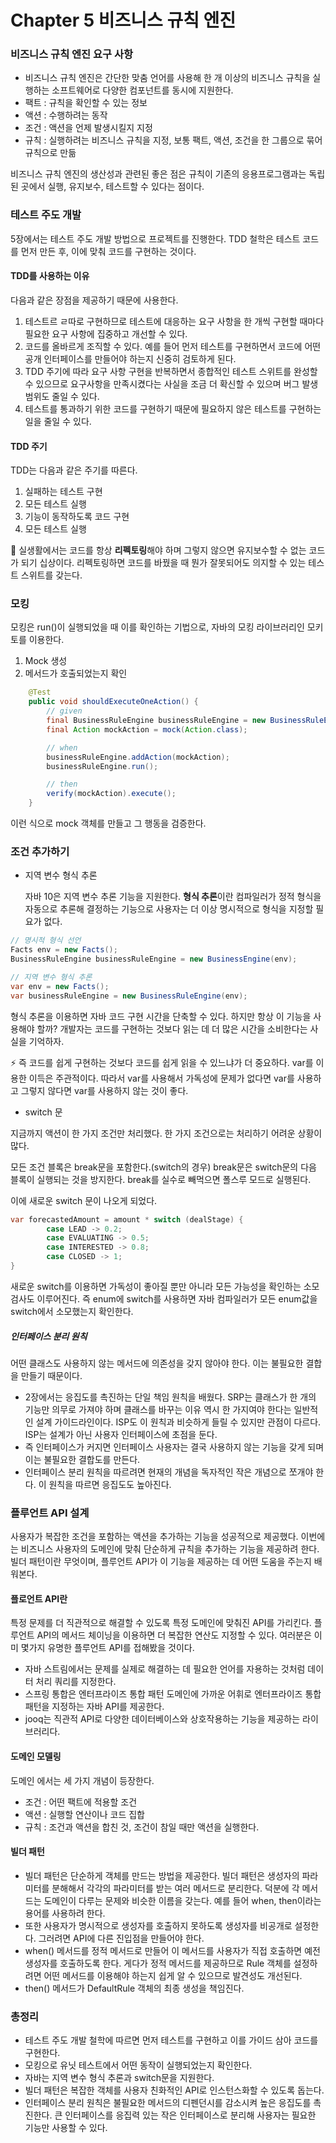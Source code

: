 # Chapter 5 비즈니스 규칙 엔진



### 비즈니스 규칙 엔진 요구 사항

- 비즈니스 규칙 엔진은 간단한 맞춤 언어를 사용해 한 개 이상의 비즈니스 규칙을 실행하는 소프트웨어로 다양한 컴포넌트를 동시에 지원한다.
- 팩트 : 규칙을 확인할 수 있는 정보
- 액션 : 수행하려는 동작
- 조건 : 액션을 언제 발생시킬지 지정
- 규칙 : 실행하려는 비즈니스 규칙을 지정, 보통 팩트, 액션, 조건을 한 그룹으로 묶어 규칙으로 만듦



비즈니스 규칙 엔진의 생산성과 관련된 좋은 점은 규칙이 기존의 응용프로그램과는 독립된 곳에서 실행, 유지보수, 테스트할 수 있다는 점이다.



### 테스트 주도 개발

5장에서는 테스트 주도 개발 방법으로 프로젝트를 진행한다. TDD 철학은 테스트 코드를 먼저 만든 후, 이에 맞춰 코드를 구현하는 것이다.



#### TDD를 사용하는 이유

다음과 같은 장점을 제공하기 때문에 사용한다.

1. 테스트르 ㄹ따로 구현하므로 테스트에 대응하는 요구 사항을 한 개씩 구현할 때마다 필요한 요구 사항에 집중하고 개선할 수 있다.
2. 코드를 올바르게 조직할 수 있다. 예를 들어 먼저 테스트를 구현하면서 코드에 어떤 공개 인터페이스를 만들어야 하는지 신중히 검토하게 된다.
3. TDD 주기에 따라 요구 사항 구현을 반복하면서 종합적인 테스트 스위트를 완성할 수 있으므로 요구사항을 만족시켰다는 사실을 조금 더 확신할 수 있으며 버그 발생 범위도 줄일 수 있다.
4. 테스트를 통과하기 위한 코드를 구현하기 때문에 필요하지 않은 테스트를 구현하는 일을 줄일 수 있다.



#### TDD 주기

TDD는 다음과 같은 주기를 따른다.

1. 실패하는 테스트 구현
2. 모든 테스트 실행
3. 기능이 동작하도록 코드 구현
4. 모든 테스트 실행



🚩 실생활에서는 코드를 항상 **리펙토링**해야 하며 그렇지 않으면 유지보수할 수 없는 코드가 되기 십상이다. 리펙토링하면 코드를 바꿨을 때 뭔가 잘못되어도 의지할 수 있는 테스트 스위트를 갖는다.





### 모킹

모킹은 run()이 실행되었을 때 이를 확인하는 기법으로, 자바의 모킹 라이브러리인 모키토를 이용한다.

1. Mock 생성
2. 메서드가 호출되었는지 확인



```java
	@Test
    public void shouldExecuteOneAction() {
        // given
        final BusinessRuleEngine businessRuleEngine = new BusinessRuleEngine();
        final Action mockAction = mock(Action.class);

        // when
        businessRuleEngine.addAction(mockAction);
        businessRuleEngine.run();

        // then
        verify(mockAction).execute();
    }
```

이런 식으로 mock 객체를 만들고 그 행동을 검증한다.



### 조건 추가하기



- 지역 변수 형식 추론

  자바 10은 지역 변수 추론 기능을 지원한다. **형식 추론**이란 컴파일러가 정적 형식을 자동으로 추론해 결정하는 기능으로 사용자는 더 이상 명시적으로 형식을 지정할 필요가 없다.



```java
// 명시적 형식 선언
Facts env = new Facts();
BusinessRuleEngine businessRuleEngine = new BusinessEngine(env);

// 지역 변수 형식 추론
var env = new Facts();
var businessRuleEngine = new BusinessRuleEngine(env);
```

형식 추론을 이용하면 자바 코드 구현 시간을 단축할 수 있다. 하지만 항상 이 기능을 사용해야 할까? 개발자는 코드를 구현하는 것보다 읽는 데 더 많은 시간을 소비한다는 사실을 기억하자.

⚡ 즉 코드를 쉽게 구현하는 것보다 코드를 쉽게 읽을 수 있느냐가 더 중요하다. var를 이용한 이득은 주관적이다. 따라서 var를 사용해서 가독성에 문제가 없다면 var를 사용하고 그렇지 않다면 var를 사용하지 않는 것이 좋다.



- switch 문

지금까지 액션이 한 가지 조건만 처리했다. 한 가지 조건으로는 처리하기 어려운 상황이 많다.

모든 조건 블록은 break문을 포함한다.(switch의 경우) break문은 switch문의 다음 블록이 실행되는 것을 방지한다. break를 실수로 빼먹으면 폴스루 모드로 실행된다.

이에 새로운 switch 문이 나오게 되었다.

```java
var forecastedAmount = amount * switch (dealStage) {
        case LEAD -> 0.2;
        case EVALUATING -> 0.5;
        case INTERESTED -> 0.8;
        case CLOSED -> 1;
}
```

새로운 switch를 이용하면 가독성이 좋아질 뿐만 아니라 모든 가능성을 확인하는 소모 검사도 이루어진다. 즉 enum에 switch를 사용하면 자바 컴파일러가 모든 enum값을 switch에서 소모했는지 확인한다.



##### 인터페이스 분리 원칙

어떤 클래스도 사용하지 않는 메서드에 의존성을 갖지 않아야 한다. 이는 불필요한 결합을 만들기 때문이다.

- 2장에서는 응집도를 촉진하는 단일 책임 원칙을 배웠다. SRP는 클래스가 한 개의 기능만 의무로 가져야 하며 클래스를 바꾸는 이유 역시 한 가지여야 한다는 일반적인 설계 가이드라인이다. ISP도 이 원칙과 비슷하게 들릴 수 있지만 관점이 다르다. ISP는 설계가 아닌 사용자 인터페이스에 초점을 둔다.
- 즉 인터페이스가 커지면 인터페이스 사용자는 결국 사용하지 않는 기능을 갖게 되며 이는 불필요한 결합도를 만든다.
- 인터페이스 분리 원칙을 따르려면 현재의 개념을 독자적인 작은 개념으로 쪼개야 한다. 이 원칙을 따르면 응집도도 높아진다.



### 플루언트 API 설계

사용자가 복잡한 조건을 포함하는 액션을 추가하는 기능을 성공적으로 제공했다. 이번에는 비즈니스 사용자의 도메인에 맞춰 단순하게 규칙을 추가하는 기능을 제공하려 한다. 빌더 패턴이란 무엇이며, 플루언트 API가 이 기능을 제공하는 데 어떤 도움을 주는지 배워본다.



#### 플로언트 API란

특정 문제를 더 직관적으로 해결할 수 있도록 특정 도메인에 맞춰진 API를 가리킨다. 플루언트 API의 메서드 체이닝을 이용하면 더 복잡한 연산도 지정할 수 있다. 여러분은 이미 몇가지 유명한 플루언트 API를 접해봤을 것이다.

- 자바 스트림에서는 문제를 실제로 해결하는 데 필요한 언어를 자용하는 것처럼 데이터 처리 쿼리를 지정한다.
- 스프링 통합은 엔터프라이즈 통합 패턴 도메인에 가까운 어휘로 엔터프라이즈 통합 패턴을 지정하는 자바 API를 제공한다.
- jooq는 직관적 API로 다양한 데이터베이스와 상호작용하는 기능을 제공하는 라이브러리다.



#### 도메인 모델링

도메인 에서는 세 가지 개념이 등장한다.

- 조건 : 어떤 팩트에 적용할 조건
- 액션 : 실행할 연산이나 코드 집합
- 규칙 : 조건과 액션을 합친 것, 조건이 참일 때만 액션을 실행한다.



#### 빌더 패턴

- 빌더 패턴은 단순하게 객체를 만드는 방법을 제공한다. 빌더 패턴은 생성자의 파라미터를 분해해서 각각의 파라미터를 받는 여러 메서드로 분리한다. 덕분에 각 메서드는 도메인이 다루는 문제와 비슷한 이름을 갖는다. 예를 들어 when, then이라는 용어를 사용하려 한다.
- 또한 사용자가 명시적으로 생성자를 호출하지 못하도록 생성자를 비공개로 설정한다. 그러려면 API에 다른 진입점을 만들어야 한다.
- when() 메서드를 정적 메서드로 만들어 이 메서드를 사용자가 직접 호출하면 예전 생성자를 호출하도록 한다. 게다가 정적 메서드를 제공하므로 Rule 객체를 설정하려면 어떤 메서드를 이용해야 하는지 쉽게 알 수 있으므로 발견성도 개선된다.
- then() 메서드가 DefaultRule 객체의 최종 생성을 책임진다.



### 총정리

- 테스트 주도 개발 철학에 따르면 먼저 테스트를 구현하고 이를 가이드 삼아 코드를 구현한다.
- 모킹으로 유닛 테스트에서 어떤 동작이 실행되었는지 확인한다.
- 자바는 지역 변수 형식 추론과 switch문을 지원한다.
- 빌더 패턴은 복잡한 객체를 사용자 친화적인 API로 인스턴스화할 수 있도록 돕는다.
- 인터페이스 분리 원칙은 불필요한 메서드의 디펜던시를 감소시켜 높은 응집도를 촉진한다. 큰 인터페이스를 응집력 있는 작은 인터페이스로 분리해 사용자는 필요한 기능만 사용할 수 있다.



